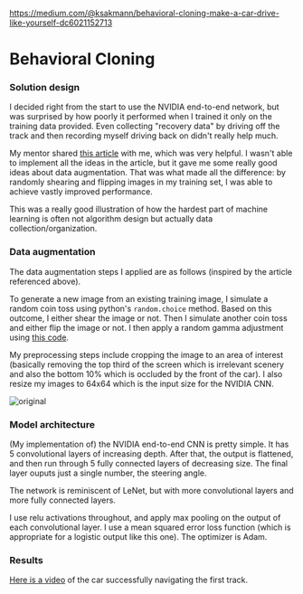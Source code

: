 https://medium.com/@ksakmann/behavioral-cloning-make-a-car-drive-like-yourself-dc6021152713

# **Behavioral Cloning** 

### Solution design

I decided right from the start to use the NVIDIA end-to-end network, but was surprised by how poorly it performed when I trained it only on the training data provided. Even collecting "recovery data" by driving off the track and then recording myself driving back on didn't really help much.

My mentor shared [this article](https://medium.com/@ksakmann/behavioral-cloning-make-a-car-drive-like-yourself-dc6021152713) with me, which was very helpful. I wasn't able to implement all the ideas in the article, but it gave me some really good ideas about data augmentation. That was what made all the difference: by randomly shearing and flipping images in my training set, I was able to achieve vastly improved performance. 

This was a really good illustration of how the hardest part of machine learning is often not algorithm design but actually data collection/organization.

### Data augmentation

The data augmentation steps I applied are as follows (inspired by the article referenced above).

To generate a new image from an existing training image, I simulate a random coin toss using python's `random.choice` method. Based on this outcome, I either shear the image or not. Then I simulate another coin toss and either flip the image or not. I then apply a random gamma adjustment using [this code](https://stackoverflow.com/a/41061351/3220303).

My preprocessing steps include cropping the image to an area of interest (basically removing the top third of the screen which is irrelevant scenery and also the bottom 10% which is occluded by the front of the car). I also resize my images to 64x64 which is the input size for the NVIDIA CNN.

![original](img/left_2016_12_01_13_39_25_398.jpg, "Original Image")

### Model architecture

(My implementation of) the NVIDIA end-to-end CNN is pretty simple. It has 5 convolutional layers of increasing depth. After that, the output is flattened, and then run through 5 fully connected layers of decreasing size. The final layer ouputs just a single number, the steering angle.

The network is reminiscent of LeNet, but with more convolutional layers and more fully connected layers.

I use relu activations throughout, and apply max pooling on the output of each convolutional layer. I use a mean squared error loss function (which is appropriate for a logistic output like this one). The optimizer is Adam.

### Results

[Here is a video](https://youtu.be/Q3zMjvGSEHU) of the car successfully navigating the first track. 